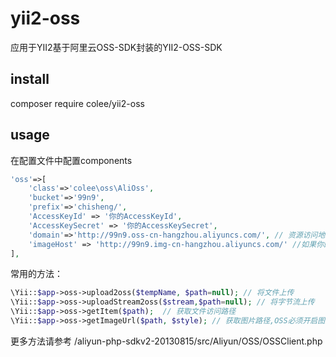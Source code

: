 yii2-oss
======================
应用于YII2基于阿里云OSS-SDK封装的YII2-OSS-SDK  

install
---------------
composer require colee/yii2-oss

usage
---------------
在配置文件中配置components
``` php
'oss'=>[
    'class'=>'colee\oss\AliOss',
    'bucket'=>'99n9',
    'prefix'=>'chisheng/',
    'AccessKeyId' => '你的AccessKeyId',
    'AccessKeySecret' => '你的AccessKeySecret', 
    'domain'=>'http://99n9.oss-cn-hangzhou.aliyuncs.com/', // 资源访问地址
    'imageHost' => 'http://99n9.img-cn-hangzhou.aliyuncs.com/' //如果你的OSS backet开启的图片服务就可以配置这里
],
```
常用的方法：
> 
``` php
\Yii::$app->oss->upload2oss($tempName, $path=null); // 将文件上传
\Yii::$app->oss->uploadStream2oss($stream,$path=null); // 将字节流上传
\Yii::$app->oss->getItem($path);  // 获取文件访问路径
\Yii::$app->oss->getImageUrl($path, $style); // 获取图片路径,OSS必须开启图片服务,$style对应尺寸样式
```
更多方法请参考 /aliyun-php-sdkv2-20130815/src/Aliyun/OSS/OSSClient.php